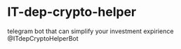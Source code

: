 # IT-dep-crypto-helper
telegram bot that can simplify your investment expirience
@ITdepCryptoHelperBot

